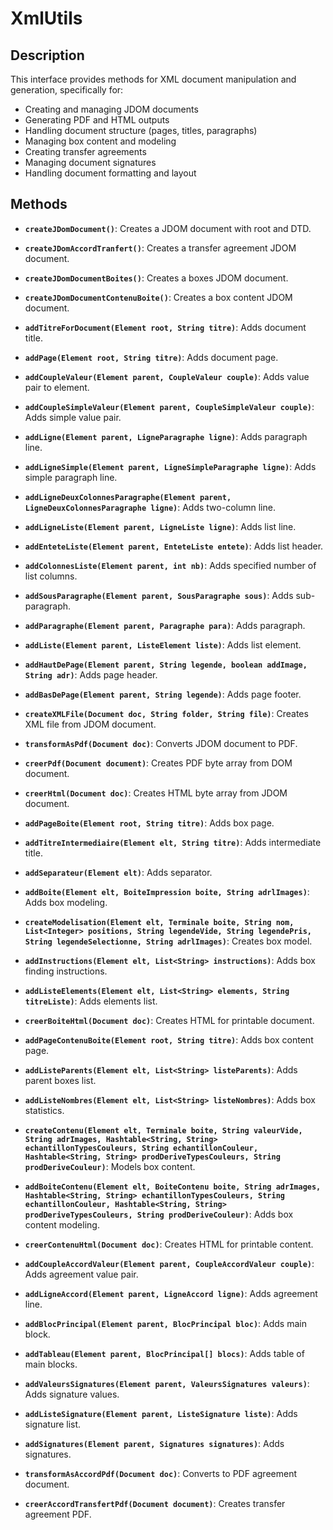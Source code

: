 # XmlUtils

## Description
This interface provides methods for XML document manipulation and generation, specifically for:
- Creating and managing JDOM documents
- Generating PDF and HTML outputs
- Handling document structure (pages, titles, paragraphs)
- Managing box content and modeling
- Creating transfer agreements
- Managing document signatures
- Handling document formatting and layout

## Methods

- **`createJDomDocument()`**: Creates a JDOM document with root and DTD.

- **`createJDomAccordTranfert()`**: Creates a transfer agreement JDOM document.

- **`createJDomDocumentBoites()`**: Creates a boxes JDOM document.

- **`createJDomDocumentContenuBoite()`**: Creates a box content JDOM document.

- **`addTitreForDocument(Element root, String titre)`**: Adds document title.

- **`addPage(Element root, String titre)`**: Adds document page.

- **`addCoupleValeur(Element parent, CoupleValeur couple)`**: Adds value pair to element.

- **`addCoupleSimpleValeur(Element parent, CoupleSimpleValeur couple)`**: Adds simple value pair.

- **`addLigne(Element parent, LigneParagraphe ligne)`**: Adds paragraph line.

- **`addLigneSimple(Element parent, LigneSimpleParagraphe ligne)`**: Adds simple paragraph line.

- **`addLigneDeuxColonnesParagraphe(Element parent, LigneDeuxColonnesParagraphe ligne)`**: Adds two-column line.

- **`addLigneListe(Element parent, LigneListe ligne)`**: Adds list line.

- **`addEnteteListe(Element parent, EnteteListe entete)`**: Adds list header.

- **`addColonnesListe(Element parent, int nb)`**: Adds specified number of list columns.

- **`addSousParagraphe(Element parent, SousParagraphe sous)`**: Adds sub-paragraph.

- **`addParagraphe(Element parent, Paragraphe para)`**: Adds paragraph.

- **`addListe(Element parent, ListeElement liste)`**: Adds list element.

- **`addHautDePage(Element parent, String legende, boolean addImage, String adr)`**: Adds page header.

- **`addBasDePage(Element parent, String legende)`**: Adds page footer.

- **`createXMLFile(Document doc, String folder, String file)`**: Creates XML file from JDOM document.

- **`transformAsPdf(Document doc)`**: Converts JDOM document to PDF.

- **`creerPdf(Document document)`**: Creates PDF byte array from DOM document.

- **`creerHtml(Document doc)`**: Creates HTML byte array from JDOM document.

- **`addPageBoite(Element root, String titre)`**: Adds box page.

- **`addTitreIntermediaire(Element elt, String titre)`**: Adds intermediate title.

- **`addSeparateur(Element elt)`**: Adds separator.

- **`addBoite(Element elt, BoiteImpression boite, String adrlImages)`**: Adds box modeling.

- **`createModelisation(Element elt, Terminale boite, String nom, List<Integer> positions, String legendeVide, String legendePris, String legendeSelectionne, String adrlImages)`**: Creates box model.

- **`addInstructions(Element elt, List<String> instructions)`**: Adds box finding instructions.

- **`addListeElements(Element elt, List<String> elements, String titreListe)`**: Adds elements list.

- **`creerBoiteHtml(Document doc)`**: Creates HTML for printable document.

- **`addPageContenuBoite(Element root, String titre)`**: Adds box content page.

- **`addListeParents(Element elt, List<String> listeParents)`**: Adds parent boxes list.

- **`addListeNombres(Element elt, List<String> listeNombres)`**: Adds box statistics.

- **`createContenu(Element elt, Terminale boite, String valeurVide, String adrImages, Hashtable<String, String> echantillonTypesCouleurs, String echantillonCouleur, Hashtable<String, String> prodDeriveTypesCouleurs, String prodDeriveCouleur)`**: Models box content.

- **`addBoiteContenu(Element elt, BoiteContenu boite, String adrImages, Hashtable<String, String> echantillonTypesCouleurs, String echantillonCouleur, Hashtable<String, String> prodDeriveTypesCouleurs, String prodDeriveCouleur)`**: Adds box content modeling.

- **`creerContenuHtml(Document doc)`**: Creates HTML for printable content.

- **`addCoupleAccordValeur(Element parent, CoupleAccordValeur couple)`**: Adds agreement value pair.

- **`addLigneAccord(Element parent, LigneAccord ligne)`**: Adds agreement line.

- **`addBlocPrincipal(Element parent, BlocPrincipal bloc)`**: Adds main block.

- **`addTableau(Element parent, BlocPrincipal[] blocs)`**: Adds table of main blocks.

- **`addValeursSignatures(Element parent, ValeursSignatures valeurs)`**: Adds signature values.

- **`addListeSignature(Element parent, ListeSignature liste)`**: Adds signature list.

- **`addSignatures(Element parent, Signatures signatures)`**: Adds signatures.

- **`transformAsAccordPdf(Document doc)`**: Converts to PDF agreement document.

- **`creerAccordTransfertPdf(Document document)`**: Creates transfer agreement PDF. 